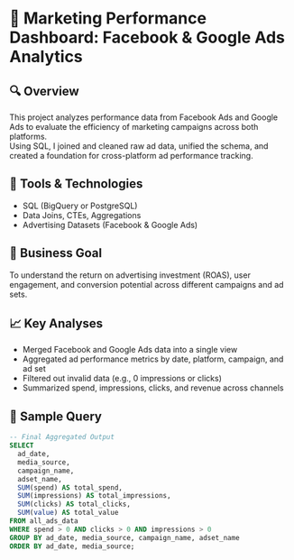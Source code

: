 # 📣 Marketing Performance Dashboard: Facebook & Google Ads Analytics

## 🔍 Overview
This project analyzes performance data from Facebook Ads and Google Ads to evaluate the efficiency of marketing campaigns across both platforms.  
Using SQL, I joined and cleaned raw ad data, unified the schema, and created a foundation for cross-platform ad performance tracking.

## 🧰 Tools & Technologies
- SQL (BigQuery or PostgreSQL)
- Data Joins, CTEs, Aggregations
- Advertising Datasets (Facebook & Google Ads)

## 🧠 Business Goal
To understand the return on advertising investment (ROAS), user engagement, and conversion potential across different campaigns and ad sets.

## 📈 Key Analyses
- Merged Facebook and Google Ads data into a single view
- Aggregated ad performance metrics by date, platform, campaign, and ad set
- Filtered out invalid data (e.g., 0 impressions or clicks)
- Summarized spend, impressions, clicks, and revenue across channels

## 🧪 Sample Query
```sql
-- Final Aggregated Output
SELECT
  ad_date,
  media_source,
  campaign_name,
  adset_name,
  SUM(spend) AS total_spend,
  SUM(impressions) AS total_impressions,
  SUM(clicks) AS total_clicks,
  SUM(value) AS total_value
FROM all_ads_data
WHERE spend > 0 AND clicks > 0 AND impressions > 0
GROUP BY ad_date, media_source, campaign_name, adset_name
ORDER BY ad_date, media_source;
